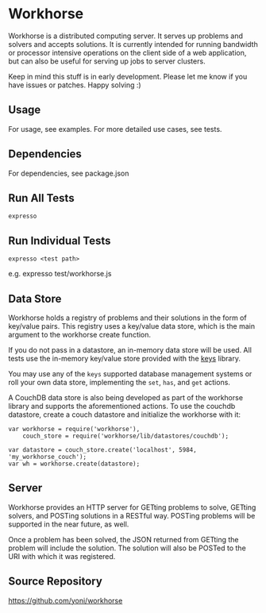 Workhorse
=========

Workhorse is a distributed computing server. It serves up problems and solvers and accepts solutions.
It is currently intended for running bandwidth or processor intensive operations on the client side of a web application, but can also be useful for serving up jobs to server clusters.

Keep in mind this stuff is in early development. Please let me know if you have issues or patches. Happy solving :)

Usage
-----
For usage, see examples. For more detailed use cases, see tests.

Dependencies
------------
For dependencies, see package.json

Run All Tests
---------
    expresso

Run Individual Tests
---------
    expresso <test path>

e.g.
    expresso test/workhorse.js


Data Store
----------
Workhorse holds a registry of problems and their solutions in the form of key/value pairs. This registry
uses a key/value data store, which is the main argument to the workhorse create function.

If you do not pass in a datastore, an in-memory data store will be used. All tests use the
in-memory key/value store provided with the [keys](http://github.com/visionmedia/keys) library.

You may use any of the `keys` supported database management systems or roll your own data store,
implementing the `set`, `has`, and `get` actions.

A CouchDB data store is also being developed as part of the workhorse library and supports the
aforementioned actions. To use the couchdb datastore, create a couch datastore and initialize the workhorse with it:

    var workhorse = require('workhorse'),
        couch_store = require('workhorse/lib/datastores/couchdb');

    var datastore = couch_store.create('localhost', 5984, 'my_workhorse_couch');
    var wh = workhorse.create(datastore);

Server
------
Workhorse provides an HTTP server for GETting problems to solve, GETting solvers, and POSTing solutions
in a RESTful way. POSTing problems will be supported in the near future, as well.

Once a problem has been solved, the JSON returned from GETting the problem will include the solution.
The solution will also be POSTed to the URI with which it was registered.


Source Repository
-----------------
https://github.com/yoni/workhorse